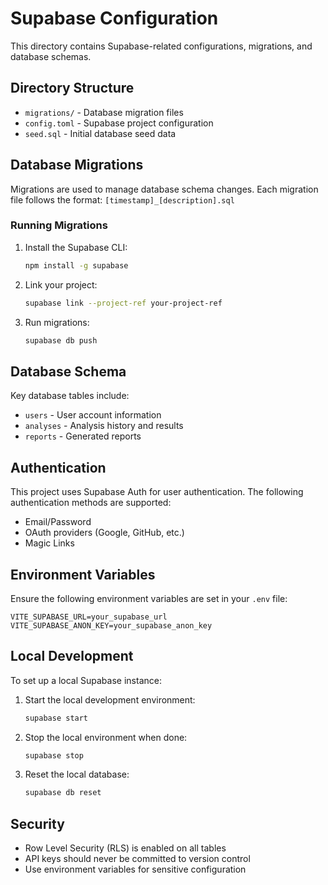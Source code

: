 # Supabase Configuration

This directory contains Supabase-related configurations, migrations, and database schemas.

## Directory Structure

- `migrations/` - Database migration files
- `config.toml` - Supabase project configuration
- `seed.sql` - Initial database seed data

## Database Migrations

Migrations are used to manage database schema changes. Each migration file follows the format:
`[timestamp]_[description].sql`

### Running Migrations

1. Install the Supabase CLI:
   ```bash
   npm install -g supabase
   ```

2. Link your project:
   ```bash
   supabase link --project-ref your-project-ref
   ```

3. Run migrations:
   ```bash
   supabase db push
   ```

## Database Schema

Key database tables include:
- `users` - User account information
- `analyses` - Analysis history and results
- `reports` - Generated reports

## Authentication

This project uses Supabase Auth for user authentication. The following authentication methods are supported:
- Email/Password
- OAuth providers (Google, GitHub, etc.)
- Magic Links

## Environment Variables

Ensure the following environment variables are set in your `.env` file:

```
VITE_SUPABASE_URL=your_supabase_url
VITE_SUPABASE_ANON_KEY=your_supabase_anon_key
```

## Local Development

To set up a local Supabase instance:

1. Start the local development environment:
   ```bash
   supabase start
   ```

2. Stop the local environment when done:
   ```bash
   supabase stop
   ```

3. Reset the local database:
   ```bash
   supabase db reset
   ```

## Security

- Row Level Security (RLS) is enabled on all tables
- API keys should never be committed to version control
- Use environment variables for sensitive configuration

